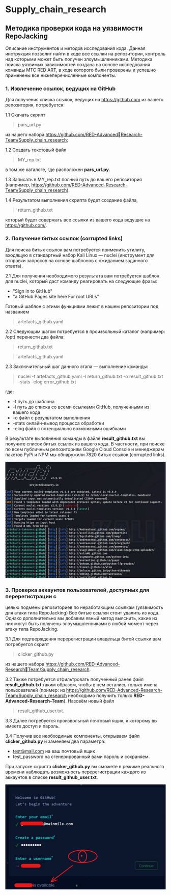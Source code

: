 # Supply_chain_research
## Методика проверки кода на уязвимости RepoJacking

Описание инструментов и методов исследования кода.
Данная инструкция позволит найти в коде все ссылки на репозитории, контроль над
которыми может быть получен злоумышленниками. Методика поиска уязвимых
зависимостей создана на основе исследования команды МТС RED ART, в ходе которого
были проверены и успешно применены все нижеперечисленные компоненты. 
### 1. Извлечение ссылок, ведущих на GitHub
Для получения списка ссылок, ведущих на https://github.com из вашего репозитория,
потребуется:

1.1 Cкачать скрипт
> pars_url.py

из нашего набора https://github.com/RED-AdvancedResearch-Team/Supply_chain_research;

1.2 Создать текстовый файл
> MY_rep.txt

в том же каталоге, где расположен **pars_url.py**.

1.3 Записать в MY_rep.txt полный путь до вашего репозитория (например,
https://github.com/RED-Advanced-Research-Team/Supply_chain_research).

1.4 Результатом выполнения скрипта будет создание файла,
> return_github.txt

который будет содержать все ссылки из вашего кода ведущие на https://github.com/.
### 2. Получение битых ссылок (corrupted links)
Для поиска битых ссылок вам потребуется применить утилиту, входящую в стандартный
набор Kali Linux — nuclei (инструмент для отправки запросов на основе шаблонов с
ожиданием заданного ответа).

2.1 Для получения необходимого результата вам потребуется шаблон для nuclei, который
даст команду реагировать на следующие фразы:
+ "Sign in to GitHub"
+ "a GitHub Pages site here For root URLs"

Готовый шаблон с этими функциями лежит в нашем репозитории под
названием
> artefacts_github.yaml

2.2 Следующим шагом потребуется в произвольный каталог (например: /opt) перенести
два файла:
>return_github.txt

>artefacts_github.yaml

2.3 Заключительный шаг данного этапа — выполнение команды:
>nuclei -t artefacts_github.yaml -l return_github.txt -o result_github.txt -stats -elog error_github.txt

где: 
* -t путь до шаблона
* -l путь до списка со всеми ссылками GitHub, полученными из вашего кода
* -o файл с результатом выполнения
* -stats онлайн-вывод процесса обработки
* -elog файл с потенциально возможными ошибками

В результате выполнения команды в файле **result_github.txt** вы получите список битых
ссылок из вашего кода.
В частности, при поиске по всем публичным репозиториям Google Cloud Console и
менеджерам пакетов PyPi и NPM мы обнаружили 7820 битых ссылок (corrupted links).

![](/2.bmp)
### 3. Проверка аккаунтов пользователей, доступных для перерегистрации с
целью подмены репозиториев по неработающим ссылкам (уязвимость для
атаки типа RepoJacking)
Все битые ссылки стоит удалить из кода. Однако дополнительно мы добавим явный метод
выяснить, какие из них могут быть получены злоумышленниками в любой момент через
атаку типа RepoJacking.

3.1 Для подтверждения перерегистрации владельца битой ссылки вам потребуется скрипт
> clicker_github.py

из нашего набора https://github.com/RED-Advanced-ResearchTeam/Supply_chain_research.

3.2 Также потребуется отфильтровать полученный ранее файл **result_github.txt** таким
образом, чтобы в нем остались только имена пользователей (пример: из
https://github.com/RED-Advanced-Research-Team/Supply_chain_research необходимо
получить только **RED-Advanced-Research-Team**). Назовём новый файл
> result_github_user.txt.

3.3 Далее потребуется произвольный почтовый ящик, к которому вы имеете доступ и
пароль.

3.4 Получив все необходимые компоненты, открываем файл **clicker_github.py** и заменяем
два параметра:
* test@mail.com на ваш почтовый ящик
* test_password на сгенерированный вами пароль и сохраняем.
  
При запуске скрипта **clicker_github.py** вы сможете в режиме реального времени наблюдать
возможность перерегистрации каждого из аккаунтов в списке **result_github_user.txt**.

![](/3.bmp)
